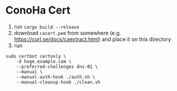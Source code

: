 # ConoHa Cert

1. run `cargo build --release`
2. download `cacert.pem` from somewhere (e.g. https://curl.se/docs/caextract.html) and place it on this directory
3. run 
```
sudo certbot certonly \
    -d hoge.example.com \
    --preferred-challenges dns-01 \
    --manual \
    --manual-auth-hook ./auth.sh \
    --manual-cleanup-hook ./clean.sh
```
